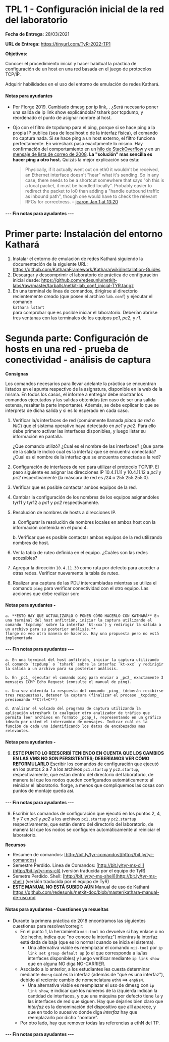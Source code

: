 TPL 1 - Configuración inicial de la red del laboratorio
=======================================================

**Fecha de Entrega:** 28/03/2021

**URL de Entrega:** <https://tinyurl.com/TyR-2022-TP1>

**Objetivos:**

Conocer el procedimiento inicial y hacer habitual la práctica de configuración de un host en una red basada en el juego de protocolos TCP/IP.

Adquirir habilidades en el uso del entorno de emulación de redes Kathará.

#### Notas para ayudantes

* Por Florge 2019. Cambiado dmesg por ip link, . ¿Será necesario poner una salida de ip link show explicándola? tshark por tcpdump, y reordenado el punto de asignar nombre al host.
* Ojo con el filtro de tcpdump para el ping, porque si se hace ping a la propia IP publica (sea de localhost o de la interfaz física), el comando no captura nada. Si se hace ping a un host externo, el filtro funciona perfectamente. En wireshark pasa exactamente lo mismo. Hay confirmación del comportamiento en un [hilo de StackOverflow](https://unix.stackexchange.com/questions/491859/ping-uses-localhost-instead-of-public-ip-address) y en un [mensaje de lista de correo de 2008](https://groups.google.com/d/msg/comp.protocols.tcp-ip/TNkCcZWV3e4/RZ2LVPTsA98J). **La "solución" mas sencilla es hacer ping a otro host.**
Quizás la mejor explicación sea esta:

    > Physically, if it actually went out on eth0 it wouldn't be received, an Ethernet interface doesn't "hear" what it's sending. So in any case, there needs to be a shortcut somewhere that says "oh this is a local packet, it must be handled locally". Probably easier to redirect the packet to lo0 than adding a "handle outbound traffic as inbound path", though one would have to check the relevant RFCs for correctness. – [jcaron Jan 1 at 13:20](https://unix.stackexchange.com/questions/491859/ping-uses-localhost-instead-of-public-ip-address#comment902770_491859)

#### --- Fin notas para ayudantes ---

# Primer parte: Instalación del entorno Kathará

1. Instalar el entorno de emulación de redes Kathará siguiendo la documentación de la siguiente URL:
   <https://github.com/KatharaFramework/Kathara/wiki/Installation-Guides>
2. Descargar y descomprimir el laboratorio de práctica de configuración inicial desde:
   <https://github.com/redesunlu/netkit-labs/raw/master/tarballs/netkit-lab_conf_inicial-TYR.tar.gz>
3. En una terminal de línea de comandos, dirigirse al directorio recientemente creado (que posee el archivo `lab.conf`) y ejecutar el comando  
   `kathara lstart`  
   para comprobar que es posible iniciar el laboratorio. Deberían abrirse tres ventanas con las terminales de los equipos _pc1_, _pc2_, y _r1_.

# Segunda parte: Configuración de hosts en una red - prueba de conectividad - análisis de captura

**Consignas**

Los comandos necesarios para llevar adelante la práctica se encuentran listados en el apunte respectivo de la asignatura, disponible en la web de la misma. En todos los casos, el informe a entregar debe mostrar los comandos ejecutados y las salidas obtenidas (en caso de ser una salida extensa, resaltar la parte importante). Además, se debe explicar lo que se interpreta de dicha salida y si es lo esperado en cada caso.

1. Verificar la/s interfaces de red (comúnmente llamada _placa de red_ o _NIC_) que el sistema operativo haya detectado en _pc1_ y _pc2_. Para ello debe primero activar las interfaces disponibles, y luego listar su información en pantalla.

    ¿Que comando utilizó?
    ¿Cual es el nombre de las interfaces?
    ¿Que parte de la salida le indicó cual es la interfaz que se encuentra conectada?
    ¿Cual es el nombre de la interfaz que se encuentra conectada a la red?

2. Configuración de interfaces de red para utilizar el protocolo TCP/IP. El paso siguiente es asignar las direcciones IP 10.4.11.11 y 10.4.11.12 a _pc1_ y _pc2_ respectivamente (la máscara de red es /24 o 255.255.255.0).

3. Verificar que es posible contactar ambos equipos de la red.

4. Cambiar la configuración de los nombres de los equipos asignandoles tyr11 y tyr12 a _pc1_ y _pc2_ respectivamente.

5. Resolución de nombres de hosts a direcciones IP.

    a. Configurar la resolución de nombres locales en ambos host con la información contenida en el puno 4.

    b. Verificar que es posible contactar ambos equipos de la red utilizando nombres de host.

6. Ver la tabla de ruteo definida en el equipo. ¿Cuáles son las redes accesibles?

7. Agregar la dirección `10.4.11.30` como ruta por defecto para acceder a otras redes. Verificar nuevamente la tabla de ruteo.

8. Realizar una captura de las PDU intercambiadas mientras se utiliza el comando `ping` para verificar conectividad con el otro equipo. Las acciones que debe realizar son:

#### Notas para ayudantes - 
    a. **ESTO HAY QUE ACTUALIZARLO O PONER CÓMO HACERLO CON KATHARÁ** En una terminal del host anfitrión, iniciar la captura utilizando el comando `tcpdump` sobre la interfaz `kt-xxx`) y redirigir la salida a un archivo para su posterior análisis.**
    florge no veo otra manera de hacerlo. Hay una propuesta pero no está implementada
#### --- Fin notas para ayudantes ---

    a. En una terminal del host anfitrión, iniciar la captura utilizando el comando `tcpdump` o `tshark` sobre la interfaz `kt-xxx` y redirigir la salida a un archivo para su posterior análisis.

    b. En _pc1_ ejecutar el comando ping para enviar a _pc2_ exactamente 3 mensajes ICMP Echo Request (consulte el manual de ping).

    c. Una vez obtenida la respuesta del comando _ping_ (deberán recibirse tres respuestas), detener la captura (finalizar el proceso _tcpdump_ presionando **Ctrl+C**)

    d. Analizar el volcado del programa de captura utilizando la aplicación wireshark (o cualquier otro analizador de tráfico que permita leer archivos en formato _pcap_), representando en un gráfico ideado por usted el intercambio de mensajes. Indicar cuál es la función de cada uno identificando los datos de encabezados mas relevantes.

#### Notas para ayudantes -

9. **ESTE PUNTO LO REESCRIBÍ TENIENDO EN CUENTA QUE LOS CAMBIOS EN LAS VMS NO SON PERSISTENTES; DEBERÍAMOS VER CÓMO REFORMULARLO** Escribir los comandos de configuración que ejecutó en los puntos 2 a 7 a los archivos `pc1.startup` y `pc2.startup`, respectivamente, que están dentro del directorio del laboratorio, de manera tal que los nodos queden configurados automáticamente al reiniciar el laboratorio.
florge, a menos que compliquemos las cosas con puntos de montaje queda así.

#### --- Fin notas para ayudantes ---

9. Escribir los comandos de configuración que ejecutó en los puntos 2, 4, 5 y 7 en _pc1_ y _pc2_ a los archivos `pc1.startup` y `pc2.startup` respectivamente, que están dentro del directorio del laboratorio, de manera tal que los nodos se configuren automáticamente al reiniciar el laboratorio.

**Recursos**

* Resumen de comandos: [http://bit.ly/tyr-comandos](http://bit.ly/tyr-comandos)
* Semestre Perdido. Linea de Comandos: [http://bit.ly/tyr-ms-cli](http://bit.ly/tyr-ms-cli) (versión traducida por el equipo de TyR)
* Semetre Perdido. Shell: [http://bit.ly/tyr-ms-shell](http://bit.ly/tyr-ms-shell) (versión traducida por el equipo de TyR)
* **ESTE MANUAL NO ESTÁ SUBIDO AÚN** Manual de uso de Kathará  
  <https://github.com/redesunlu/netkit-doc/blob/master/kathara-manual-de-uso.md>


#### Notas para ayudantes - Cuestiones ya resueltas

* Durante la primera práctica de 2018 encontramos las siguientes cuestiones para resolver/corregir:
  * En el punto 1, la herramienta `mii-tool` no devuelve si hay enlace o no (de hecho, indica que "no conoce la interfaz") mientras la interfaz está dada de baja (que es lo normal cuando se inicia el sistema).
    * Una alternativa viable es reemplazar el comando `mii-tool` por `ip link set group default up` (o el que corresponda a la/las interfaces disponibles) y luego verificar mediante `ip link show` que en alguna NO diga NO-CARRIER.
  * Asociado a lo anterior, a los estudiantes les cuesta determinar mediante `dmesg` cual es la interfaz (además de "qué es una interfaz"), debido al reciente cambio de nomenclatura `ethN` ==> `enpNsN`.
    * Una alternativa viable es reemplazar el uso de dmesg con `ip link show`, e indicar que los números de la izquierda indican la cantidad de interfaces, y que una máquina por defecto tiene `lo` y las interfaces de red que siguen. Hay que dejarles bien claro que _interfaz_ es la denominación del dispositivo que allí aparece, y que en todo lo sucesivo donde diga _interfaz_ hay que reemplazarlo por dicho "nombre".
  * Por otro lado, hay que remover todas las referencias a ethN del TP.

#### --- Fin notas para ayudantes ---
